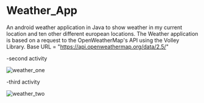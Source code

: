 # Weather_App

An android weather application in Java to show weather in my current location and ten other different european locations.
The Weather application is based on a request to the OpenWeatherMap's API using the Volley Library.
Base URL = "https://api.openweathermap.org/data/2.5/"



-second activity

![weather_one](https://user-images.githubusercontent.com/46360191/111190508-d264c800-85bf-11eb-88cf-e4edae7fe22f.jpeg)



-third activity

![weather_two](https://user-images.githubusercontent.com/46360191/111190516-d395f500-85bf-11eb-8770-d65eeeb2be35.jpeg)



 



